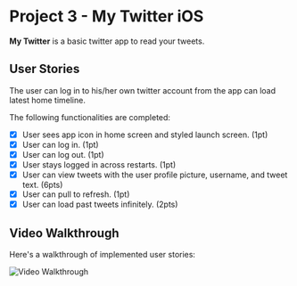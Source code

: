 # Project 3 - My Twitter iOS

**My Twitter** is a basic twitter app to read your tweets.

## User Stories
The user can log in to his/her own twitter account from the app can load latest home timeline.

The following functionalities are completed:

- [X] User sees app icon in home screen and styled launch screen. (1pt)
- [X] User can log in. (1pt)
- [X] User can log out. (1pt)
- [X] User stays logged in across restarts. (1pt)
- [X] User can view tweets with the user profile picture, username, and tweet text. (6pts)
- [X] User can pull to refresh. (1pt)
- [X] User can load past tweets infinitely. (2pts)

## Video Walkthrough

Here's a walkthrough of implemented user stories:

<img src='https://recordit.co/8OsD6avA8O' title='Video Walkthrough' width='' alt='Video Walkthrough' />

